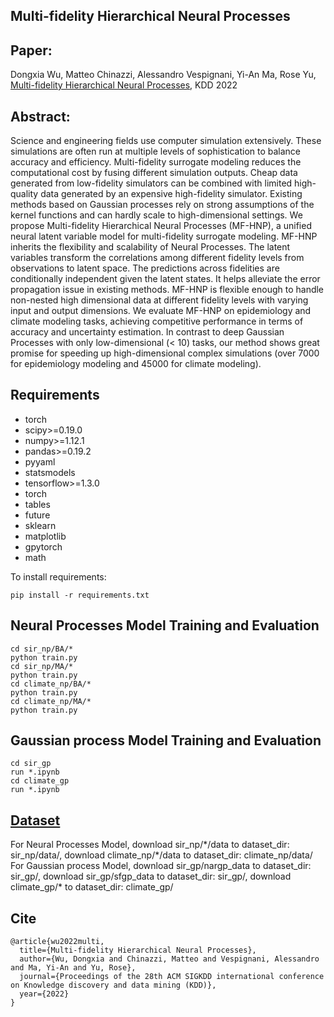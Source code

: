 
## Multi-fidelity Hierarchical Neural Processes
## Paper: 
Dongxia Wu, Matteo Chinazzi, Alessandro Vespignani, Yi-An Ma, Rose Yu, [Multi-fidelity Hierarchical Neural Processes](https://arxiv.org/abs/2206.04872), 
KDD 2022

## Abstract:
Science and engineering fields use computer simulation extensively. These simulations are often run at multiple levels of sophistication to balance 
accuracy and efficiency. Multi-fidelity surrogate modeling reduces the computational cost by fusing different simulation outputs. Cheap data generated 
from low-fidelity simulators can be combined with limited high-quality data generated by an expensive high-fidelity simulator. Existing methods based 
on Gaussian processes rely on strong assumptions of the kernel functions and can hardly scale to high-dimensional settings. We propose Multi-fidelity 
Hierarchical Neural Processes (MF-HNP), a unified neural latent variable model for multi-fidelity surrogate modeling. MF-HNP inherits the flexibility 
and scalability of Neural Processes. The latent variables transform the correlations among different fidelity levels from observations to latent space. 
The predictions across fidelities are conditionally independent given the latent states. It helps alleviate the error propagation issue in existing 
methods. MF-HNP is flexible enough to handle non-nested high dimensional data at different fidelity levels with varying input and output dimensions. 
We evaluate MF-HNP on epidemiology and climate modeling tasks, achieving competitive performance in terms of accuracy and uncertainty estimation. 
In contrast to deep Gaussian Processes with only low-dimensional (< 10) tasks, our method shows great promise for speeding up high-dimensional 
complex simulations (over 7000 for epidemiology modeling and 45000 for climate modeling).

## Requirements
* torch
* scipy>=0.19.0
* numpy>=1.12.1
* pandas>=0.19.2
* pyyaml
* statsmodels
* tensorflow>=1.3.0
* torch
* tables
* future
* sklearn
* matplotlib
* gpytorch
* math

To install requirements:
```
pip install -r requirements.txt
```
## Neural Processes Model Training and Evaluation
```
cd sir_np/BA/*
python train.py
cd sir_np/MA/*
python train.py
cd climate_np/BA/*
python train.py
cd climate_np/MA/*
python train.py
```
## Gaussian process Model Training and Evaluation
```
cd sir_gp
run *.ipynb
cd climate_gp
run *.ipynb
```

## [Dataset](https://drive.google.com/drive/folders/1osXBkuDuzSmB8__2r3lLoOLHIXqju3G2?usp=sharing)
For Neural Processes Model, download sir_np/\*/data to dataset_dir: sir_np/data/, download climate_np/\*/data to dataset_dir: climate_np/data/  
For Gaussian process Model, download sir_gp/nargp_data to dataset_dir: sir_gp/, download sir_gp/sfgp_data to dataset_dir: sir_gp/, 
download climate_gp/* to dataset_dir: climate_gp/


## Cite
```
@article{wu2022multi,
  title={Multi-fidelity Hierarchical Neural Processes},
  author={Wu, Dongxia and Chinazzi, Matteo and Vespignani, Alessandro and Ma, Yi-An and Yu, Rose},
  journal={Proceedings of the 28th ACM SIGKDD international conference on Knowledge discovery and data mining (KDD)},
  year={2022}
}
```

